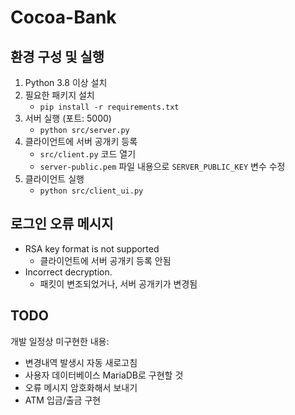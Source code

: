 # Cocoa-Bank


## 환경 구성 및 실행
1. Python 3.8 이상 설치
1. 필요한 패키지 설치
   - `pip install -r requirements.txt`
1. 서버 실행 (포트: 5000)
   - `python src/server.py`
1. 클라이언트에 서버 공개키 등록
   - `src/client.py` 코드 열기
   - `server-public.pem` 파일 내용으로 `SERVER_PUBLIC_KEY` 변수 수정
1. 클라이언트 실행
   - `python src/client_ui.py`

## 로그인 오류 메시지
- RSA key format is not supported
  - 클라이언트에 서버 공개키 등록 안됨
- Incorrect decryption.
  - 패킷이 변조되었거나, 서버 공개키가 변경됨

## TODO
개발 일정상 미구현한 내용:
- 변경내역 발생시 자동 새로고침
- 사용자 데이터베이스 MariaDB로 구현할 것
- 오류 메시지 암호화해서 보내기
- ATM 입금/출금 구현
